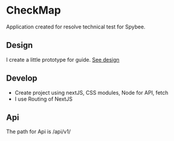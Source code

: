 # CheckMap

Application created for resolve technical test for Spybee.

## Design

I create a little prototype for guide. [See design](https://www.figma.com/proto/mFvGxmg0b9xwCY7SdtWE7k/CheckMap?node-id=1%3A2&scaling=scale-down-width)

## Develop

- Create project using nextJS, CSS modules, Node for API, fetch
- I use Routing of NextJS

## Api

The path for Api is /api/v1/